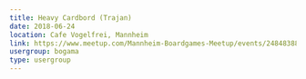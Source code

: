 ```yaml
---
title: Heavy Cardbord (Trajan)
date: 2018-06-24
location: Cafe Vogelfrei, Mannheim
link: https://www.meetup.com/Mannheim-Boardgames-Meetup/events/248483888/
usergroup: bogama
type: usergroup
---
```


